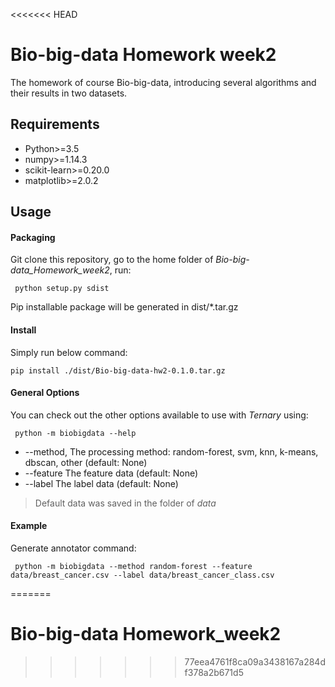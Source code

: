 <<<<<<< HEAD
# Bio-big-data Homework week2
The homework of course Bio-big-data, introducing several algorithms and their results in two datasets.

## Requirements

-  Python>=3.5
-  numpy>=1.14.3
-  scikit-learn>=0.20.0
-  matplotlib>=2.0.2

## Usage

#### Packaging
Git clone this repository, go to the home folder of *Bio-big-data_Homework_week2*, run: 

     python setup.py sdist

Pip installable package will be generated in dist/*.tar.gz
#### Install

Simply run below command:

    pip install ./dist/Bio-big-data-hw2-0.1.0.tar.gz


#### General Options

You can check out the other options available to use with *Ternary* using:

     python -m biobigdata --help

- --method, The processing method: random-forest, svm, knn,
            k-means, dbscan, other (default: None)
- --feature The feature data (default: None)
- --label The label data (default: None)

>Default data was saved in the folder of *data*

#### Example
Generate annotator command:

     python -m biobigdata --method random-forest --feature data/breast_cancer.csv --label data/breast_cancer_class.csv


=======
# Bio-big-data Homework_week2
>>>>>>> 77eea4761f8ca09a3438167a284df378a2b671d5
